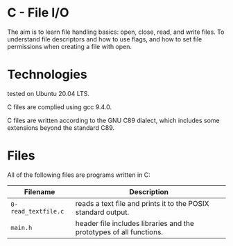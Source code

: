 # C - File I/O

The aim is to learn file handling basics: open, close, read, and write files. To understand file descriptors and how to use flags, and how to set file permissions when creating a file with open.

# Technologies

tested on Ubuntu 20.04 LTS.

C files are complied using gcc 9.4.0.

C files are written according to the GNU C89 dialect, which includes some extensions beyond the standard C89.

# Files

All of the following files are programs written in C:

| Filename                  | Description
| ------------------------- | ------------------------------------------------------------------------------------ 
| `0-read_textfile.c`       | reads a text file and prints it to the POSIX standard output.
| `main.h`	            | header file includes libraries and the prototypes of all functions.

